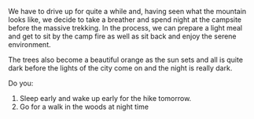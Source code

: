 We have to drive up for quite a while and, having seen what the mountain looks like, we decide to take a breather and spend night at the campsite before the massive trekking. In the process, we can prepare a light meal and get to sit by the camp fire as well as sit back and enjoy the serene environment. 
 
The trees also become a beautiful orange as the sun sets and all is quite dark before the lights of the city come on and the night is really dark. 
 
 Do you: 
 
 1. Sleep early and wake up early for the hike tomorrow. 
 2. Go for a walk in the woods at night time 
 
 
 
 
 
